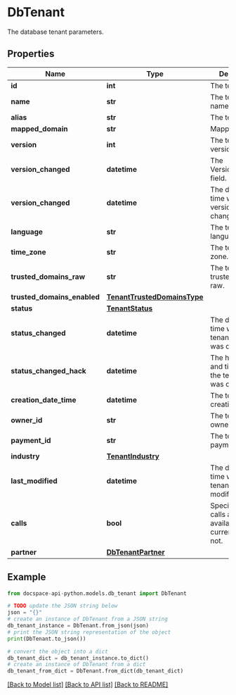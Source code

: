 # DbTenant
The database tenant parameters.

## Properties

Name | Type | Description | Notes
------------ | ------------- | ------------- | -------------
**id** | **int** | The tenant ID. | [optional] 
**name** | **str** | The tenant name. | [optional] 
**alias** | **str** | The tenant alias. | [optional] 
**mapped_domain** | **str** | Mapped domain | [optional] 
**version** | **int** | The tenant version. | [optional] 
**version_changed** | **datetime** | The Version_changed field. | [optional] 
**version_changed** | **datetime** | The date and time when the version was changed. | [optional] 
**language** | **str** | The tenant language. | [optional] 
**time_zone** | **str** | The tenant time zone. | [optional] 
**trusted_domains_raw** | **str** | The tenant trusted domains raw. | [optional] 
**trusted_domains_enabled** | [**TenantTrustedDomainsType**](TenantTrustedDomainsType.md) |  | [optional] 
**status** | [**TenantStatus**](TenantStatus.md) |  | [optional] 
**status_changed** | **datetime** | The date and time when the tenant status was changed. | [optional] 
**status_changed_hack** | **datetime** | The hacked date and time when the tenant status was changed. | [optional] 
**creation_date_time** | **datetime** | The tenant creation date. | [optional] 
**owner_id** | **str** | The tenant owner ID. | [optional] 
**payment_id** | **str** | The tenant payment ID. | [optional] 
**industry** | [**TenantIndustry**](TenantIndustry.md) |  | [optional] 
**last_modified** | **datetime** | The date and time when the tenant was last modified. | [optional] 
**calls** | **bool** | Specifies if the calls are available for the current tenant or not. | [optional] 
**partner** | [**DbTenantPartner**](DbTenantPartner.md) |  | [optional] 

## Example

```python
from docspace-api-python.models.db_tenant import DbTenant

# TODO update the JSON string below
json = "{}"
# create an instance of DbTenant from a JSON string
db_tenant_instance = DbTenant.from_json(json)
# print the JSON string representation of the object
print(DbTenant.to_json())

# convert the object into a dict
db_tenant_dict = db_tenant_instance.to_dict()
# create an instance of DbTenant from a dict
db_tenant_from_dict = DbTenant.from_dict(db_tenant_dict)
```
[[Back to Model list]](../README.md#documentation-for-models) [[Back to API list]](../README.md#documentation-for-api-endpoints) [[Back to README]](../README.md)


